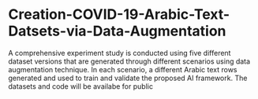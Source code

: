 # Creation-COVID-19-Arabic-Text-Datsets-via-Data-Augmentation
A comprehensive experiment study is conducted using five different dataset versions that are generated through different scenarios using data augmentation technique. In each scenario, a different Arabic text rows generated and used to train and validate the proposed AI framework. 
The datasets and code will be availabe for public 
